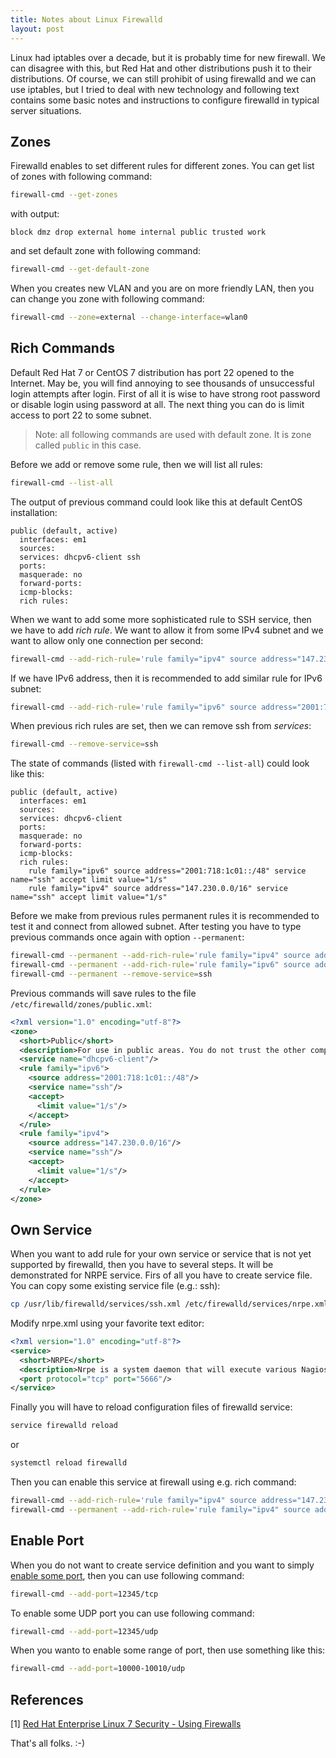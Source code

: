 ```yaml
---
title: Notes about Linux Firewalld
layout: post
---
```


Linux had iptables over a decade, but it is probably time for new firewall. We can disagree with this, but Red Hat and other distributions push it to their distributions. Of course, we can still prohibit of using firewalld and we can use iptables, but I tried to deal with new technology and following text contains some basic notes and instructions to configure firewalld in typical server situations.

## Zones ##

Firewalld enables to set different rules for different zones. You can get list of zones with following command:

```bash
firewall-cmd --get-zones
```

with output:

    block dmz drop external home internal public trusted work

and set default zone with following command:

```bash
firewall-cmd --get-default-zone
```

When you creates new VLAN and you are on more friendly LAN, then you can change you zone with following command:

```bash
firewall-cmd --zone=external --change-interface=wlan0
```

## Rich Commands ##

Default Red Hat 7 or CentOS 7 distribution has port 22 opened to the Internet. May be, you will find annoying to see thousands of unsuccessful login attempts after login. First of all it is wise to have strong root password or disable login using password at all. The next thing you can do is limit access to port 22 to some subnet.

> Note: all following commands are used with default zone. It is zone called `public` in this case.

Before we add or remove some rule, then we will list all rules:

```bash
firewall-cmd --list-all
```

The output of previous command could look like this at default CentOS installation:

    public (default, active)
      interfaces: em1
      sources: 
      services: dhcpv6-client ssh
      ports: 
      masquerade: no
      forward-ports: 
      icmp-blocks: 
      rich rules:

When we want to add some more sophisticated rule to SSH service, then we have to add _rich rule_. We want to allow it from some IPv4 subnet and we want to allow only one connection per second:

```bash
firewall-cmd --add-rich-rule='rule family="ipv4" source address="147.230.0.0/16" service name="ssh" accept limit value="1/s"'
```

If we have IPv6 address, then it is recommended to add similar rule for IPv6 subnet:

```bash
firewall-cmd --add-rich-rule='rule family="ipv6" source address="2001:718:1c01::/48" service name="ssh" accept limit value="1/s"'
```

When previous rich rules are set, then we can remove ssh from _services_:

```bash
firewall-cmd --remove-service=ssh
```

The state of commands (listed with `firewall-cmd --list-all`) could look like this:

    public (default, active)
      interfaces: em1
      sources: 
      services: dhcpv6-client
      ports: 
      masquerade: no
      forward-ports: 
      icmp-blocks: 
      rich rules: 
        rule family="ipv6" source address="2001:718:1c01::/48" service name="ssh" accept limit value="1/s"
        rule family="ipv4" source address="147.230.0.0/16" service name="ssh" accept limit value="1/s"

Before we make from previous rules permanent rules it is recommended to test it and connect from allowed subnet. After testing you have to type previous commands once again with option `--permanent`:

```bash
firewall-cmd --permanent --add-rich-rule='rule family="ipv4" source address="147.230.0.0/16" service name="ssh" accept limit value="1/s"'
firewall-cmd --permanent --add-rich-rule='rule family="ipv6" source address="2001:718:1c01::/48" service name="ssh" accept limit value="1/s"'
firewall-cmd --permanent --remove-service=ssh
```

Previous commands will save rules to the file `/etc/firewalld/zones/public.xml`:

```xml
<?xml version="1.0" encoding="utf-8"?>
<zone>
  <short>Public</short>
  <description>For use in public areas. You do not trust the other computers on networks to not harm your computer. Only selected incoming connections are accepted.</description>
  <service name="dhcpv6-client"/>
  <rule family="ipv6">
    <source address="2001:718:1c01::/48"/>
    <service name="ssh"/>
    <accept>
      <limit value="1/s"/>
    </accept>
  </rule>
  <rule family="ipv4">
    <source address="147.230.0.0/16"/>
    <service name="ssh"/>
    <accept>
      <limit value="1/s"/>
    </accept>
  </rule>
</zone>
```

## Own Service ##

When you want to add rule for your own service or service that is not yet supported by firewalld, then you have to several steps. It will be demonstrated for NRPE service. Firs of all you have to create service file. You can copy some existing service file (e.g.: ssh):

```bash
cp /usr/lib/firewalld/services/ssh.xml /etc/firewalld/services/nrpe.xml
```

Modify nrpe.xml using your favorite text editor:

```xml
<?xml version="1.0" encoding="utf-8"?>
<service>
  <short>NRPE</short>
  <description>Nrpe is a system daemon that will execute various Nagios plugins locally on behalf of a remote (monitoring) host that uses the check_nrpe plugin</description>
  <port protocol="tcp" port="5666"/>
</service>
```

Finally you will have to reload configuration files of firewalld service:

```bash
service firewalld reload
```

or

```bash
systemctl reload firewalld
```

Then you can enable this service at firewall using e.g. rich command:

```bash
firewall-cmd --add-rich-rule='rule family="ipv4" source address="147.230.0.0/16" service name="nrpe" accept limit value="1/s"'
firewall-cmd --permanent --add-rich-rule='rule family="ipv4" source address="147.230.0.0/16" service name="nrpe" accept limit value="1/s"'
```

## Enable Port ##

When you do not want to create service definition and you want to simply [enable some port](https://docs.fedoraproject.org/en-US/Fedora/19/html/Security_Guide/sec-Open_Ports_in_the_firewall-CLI.html), then you can use following command:

```bash
firewall-cmd --add-port=12345/tcp
```

To enable some UDP port you can use following command:

```bash
firewall-cmd --add-port=12345/udp
```

When you wanto to enable some range of port, then use something like this:

```bash
firewall-cmd --add-port=10000-10010/udp
```

## References ##

[1] [Red Hat Enterprise Linux 7 Security - Using Firewalls](https://access.redhat.com/documentation/en-US/Red_Hat_Enterprise_Linux/7/html/Security_Guide/sec-Using_Firewalls.html)

That's all folks. :-)
